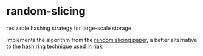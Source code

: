 # random-slicing

resizable hashing strategy for large-scale storage

implements the algorithm from the [random slicing paper][paper],
a better alternative to the [hash ring technique used in riak][riak-critique]

[paper]: ftp://ftp.cse.ucsc.edu/pub/darrell/miranda-tos14.pdf
[riak-critique]: https://mobilemonitoringsolutions.com/article-a-critique-of-resizable-hash-tables-riak-core-random-slicing/

